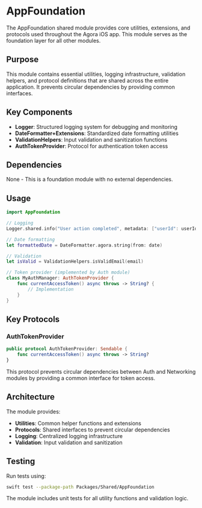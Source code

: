 # AppFoundation

The AppFoundation shared module provides core utilities, extensions, and protocols used throughout the Agora iOS app. This module serves as the foundation layer for all other modules.

## Purpose

This module contains essential utilities, logging infrastructure, validation helpers, and protocol definitions that are shared across the entire application. It prevents circular dependencies by providing common interfaces.

## Key Components

- **Logger**: Structured logging system for debugging and monitoring
- **DateFormatter+Extensions**: Standardized date formatting utilities
- **ValidationHelpers**: Input validation and sanitization functions
- **AuthTokenProvider**: Protocol for authentication token access

## Dependencies

None - This is a foundation module with no external dependencies.

## Usage

```swift
import AppFoundation

// Logging
Logger.shared.info("User action completed", metadata: ["userId": userId])

// Date formatting
let formattedDate = DateFormatter.agora.string(from: date)

// Validation
let isValid = ValidationHelpers.isValidEmail(email)

// Token provider (implemented by Auth module)
class MyAuthManager: AuthTokenProvider {
    func currentAccessToken() async throws -> String? {
        // Implementation
    }
}
```

## Key Protocols

### AuthTokenProvider

```swift
public protocol AuthTokenProvider: Sendable {
    func currentAccessToken() async throws -> String?
}
```

This protocol prevents circular dependencies between Auth and Networking modules by providing a common interface for token access.

## Architecture

The module provides:

- **Utilities**: Common helper functions and extensions
- **Protocols**: Shared interfaces to prevent circular dependencies
- **Logging**: Centralized logging infrastructure
- **Validation**: Input validation and sanitization

## Testing

Run tests using:
```bash
swift test --package-path Packages/Shared/AppFoundation
```

The module includes unit tests for all utility functions and validation logic.